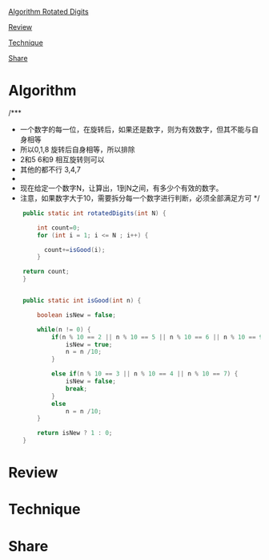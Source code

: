 
 [Algorithm Rotated Digits](#algorithm)

 [Review](#review)

 [Technique](#technique)

 [Share](#share)


# Algorithm

/***
 * 一个数字的每一位，在旋转后，如果还是数字，则为有效数字，但其不能与自身相等
 * 所以0,1,8 旋转后自身相等，所以排除
 * 2和5 6和9 相互旋转则可以
 * 其他的都不行 3,4,7
 *
 * 现在给定一个数字N，让算出，1到N之间，有多少个有效的数字。
 * 注意，如果数字大于10，需要拆分每一个数字进行判断，必须全部满足方可
 */
```java
    public static int rotatedDigits(int N) {

        int count=0;
        for (int i = 1; i <= N ; i++) {

          count+=isGood(i);
        }

    return count;
    }


    public static int isGood(int n) {

        boolean isNew = false;

        while(n != 0) {
            if(n % 10 == 2 || n % 10 == 5 || n % 10 == 6 || n % 10 == 9) {
                isNew = true;
                n = n /10;
            }

            else if(n % 10 == 3 || n % 10 == 4 || n % 10 == 7) {
                isNew = false;
                break;
            }
            else
                n = n /10;
        }

        return isNew ? 1 : 0;
    }
```


# Review


# Technique


# Share





